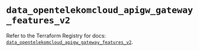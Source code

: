 # `data_opentelekomcloud_apigw_gateway_features_v2`

Refer to the Terraform Registry for docs: [`data_opentelekomcloud_apigw_gateway_features_v2`](https://registry.terraform.io/providers/opentelekomcloud/opentelekomcloud/1.36.50/docs/data-sources/apigw_gateway_features_v2).
